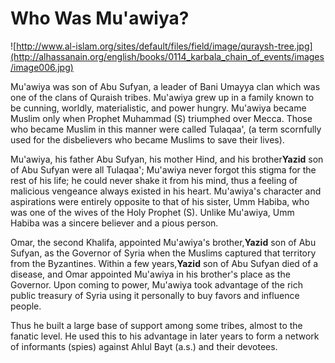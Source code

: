 Who Was Mu'awiya?
=================

![http://www.al-islam.org/sites/default/files/field/image/quraysh-tree.jpg](http://alhassanain.org/english/books/0114_karbala_chain_of_events/images/image006.jpg)

Mu'awiya was son of Abu Sufyan, a leader of Bani Umayya clan which was
one of the clans of Quraish tribes. Mu'awiya grew up in a family known
to be cunning, worldly, materialistic, and power hungry. Mu'awiya became
Muslim only when Prophet Muhammad (S) triumphed over Mecca. Those who
became Muslim in this manner were called Tulaqaa', (a term scornfully
used for the disbelievers who became Muslims to save their lives).

Mu'awiya, his father Abu Sufyan, his mother Hind, and his
brother**Yazid** son of Abu Sufyan were all Tulaqaa'; Mu'awiya never
forgot this stigma for the rest of his life; he could never shake it
from his mind, thus a feeling of malicious vengeance always existed in
his heart. Mu'awiya's character and aspirations were entirely opposite
to that of his sister, Umm Habiba, who was one of the wives of the Holy
Prophet (S). Unlike Mu'awiya, Umm Habiba was a sincere believer and a
pious person.

Omar, the second Khalifa, appointed Mu'awiya's brother,**Yazid** son of
Abu Sufyan, as the Governor of Syria when the Muslims captured that
territory from the Byzantines. Within a few years,**Yazid** son of Abu
Sufyan died of a disease, and Omar appointed Mu'awiya in his brother's
place as the Governor. Upon coming to power, Mu'awiya took advantage of
the rich public treasury of Syria using it personally to buy favors and
influence people.

Thus he built a large base of support among some tribes, almost to the
fanatic level. He used this to his advantage in later years to form a
network of informants (spies) against Ahlul Bayt (a.s.) and their
devotees.


